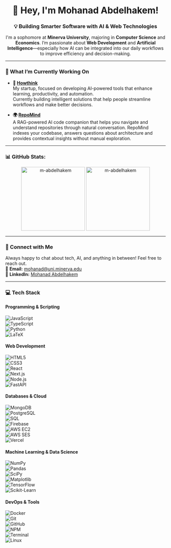 <h1 align="center">👋 Hey, I'm Mohanad Abdelhakem!</h1>
<h3 align="center">💡 Building Smarter Software with AI & Web Technologies</h3>

<p align="center">
I'm a sophomore at <strong>Minerva University</strong>, majoring in <strong>Computer Science</strong> and <strong>Economics</strong>.  
I’m passionate about <strong>Web Development</strong> and <strong>Artificial Intelligence</strong>—especially how AI can be integrated into our daily workflows to improve efficiency and decision-making.  
</p>

---

### 🚀 What I’m Currently Working On

- **🔐 [Howthink](https://howthink.org)**  
  My startup, focused on developing AI-powered tools that enhance learning, productivity, and automation.  
  Currently building intelligent solutions that help people streamline workflows and make better decisions.

- **🌍 [RepoMind](https://github.com/M-Abdelhakem/repomind)**  
  A RAG-powered AI code companion that helps you navigate and understand repositories through natural conversation.
  RepoMind indexes your codebase, answers questions about architecture and provides contextual insights without manual exploration.

---

### 📊 GitHub Stats:
<p align="center">
  <img src="https://github-readme-stats.vercel.app/api/top-langs?username=m-abdelhakem&show_icons=true&locale=en&layout=compact&theme=dark" alt="m-abdelhakem" height="200" />
  <img src="https://github-readme-streak-stats.herokuapp.com/?user=m-abdelhakem&theme=dark" alt="m-abdelhakem" height="200" />
</p>

---

### 🤝 Connect with Me  

Always happy to chat about tech, AI, and anything in between! Feel free to reach out.  
📧 **Email:** [mohanad@uni.minerva.edu](mailto:mohanad@uni.minerva.edu)  
🔗 **LinkedIn:** [Mohanad Abdelhakem](https://www.linkedin.com/in/m-abdelhakem/)

---

### 💻 Tech Stack  

#### **Programming & Scripting**  
![JavaScript](https://img.shields.io/badge/javascript-%23323330.svg?style=for-the-badge&logo=javascript&logoColor=%23F7DF1E)  
![TypeScript](https://img.shields.io/badge/typescript-%23007ACC.svg?style=for-the-badge&logo=typescript&logoColor=white)  
![Python](https://img.shields.io/badge/python-3670A0?style=for-the-badge&logo=python&logoColor=ffdd54)  
![LaTeX](https://img.shields.io/badge/latex-%23008080.svg?style=for-the-badge&logo=latex&logoColor=white)  

#### **Web Development**  
![HTML5](https://img.shields.io/badge/html5-%23E34F26.svg?style=for-the-badge&logo=html5&logoColor=white)  
![CSS3](https://img.shields.io/badge/css3-%231572B6.svg?style=for-the-badge&logo=css3&logoColor=white)  
![React](https://img.shields.io/badge/react-%2320232a.svg?style=for-the-badge&logo=react&logoColor=%2361DAFB)  
![Next.js](https://img.shields.io/badge/next.js-%23000000.svg?style=for-the-badge&logo=next.js&logoColor=white)  
![Node.js](https://img.shields.io/badge/node.js-6DA55F?style=for-the-badge&logo=node.js&logoColor=white)  
![FastAPI](https://img.shields.io/badge/fastapi-%2300C7B7.svg?style=for-the-badge&logo=fastapi&logoColor=white)  

#### **Databases & Cloud**  
![MongoDB](https://img.shields.io/badge/mongodb-%2347A248.svg?style=for-the-badge&logo=mongodb&logoColor=white)  
![PostgreSQL](https://img.shields.io/badge/postgresql-%23336791.svg?style=for-the-badge&logo=postgresql&logoColor=white)  
![SQL](https://img.shields.io/badge/sql-%230077b5.svg?style=for-the-badge&logo=database&logoColor=white)  
![Firebase](https://img.shields.io/badge/firebase-%23039BE5.svg?style=for-the-badge&logo=firebase)  
![AWS EC2](https://img.shields.io/badge/AWS%20EC2-%23FF9900.svg?style=for-the-badge&logo=amazon-aws&logoColor=white)  
![AWS SES](https://img.shields.io/badge/AWS%20SES-%23FF9900.svg?style=for-the-badge&logo=amazon-aws&logoColor=white)  
![Vercel](https://img.shields.io/badge/vercel-%23000000.svg?style=for-the-badge&logo=vercel&logoColor=white)  

#### **Machine Learning & Data Science**  
![NumPy](https://img.shields.io/badge/numpy-%23013243.svg?style=for-the-badge&logo=numpy&logoColor=white)  
![Pandas](https://img.shields.io/badge/pandas-%23150458.svg?style=for-the-badge&logo=pandas&logoColor=white)  
![SciPy](https://img.shields.io/badge/scipy-%230C55A5.svg?style=for-the-badge&logo=scipy&logoColor=white)  
![Matplotlib](https://img.shields.io/badge/matplotlib-%23ffffff.svg?style=for-the-badge&logo=matplotlib&logoColor=black)  
![TensorFlow](https://img.shields.io/badge/tensorflow-%23FF6F00.svg?style=for-the-badge&logo=tensorflow&logoColor=white)  
![Scikit-Learn](https://img.shields.io/badge/scikit--learn-%23F7931E.svg?style=for-the-badge&logo=scikit-learn&logoColor=white)  

#### **DevOps & Tools**  
![Docker](https://img.shields.io/badge/docker-%230db7ed.svg?style=for-the-badge&logo=docker&logoColor=white)  
![Git](https://img.shields.io/badge/git-%23F05033.svg?style=for-the-badge&logo=git&logoColor=white)  
![GitHub](https://img.shields.io/badge/github-%23121011.svg?style=for-the-badge&logo=github&logoColor=white)  
![NPM](https://img.shields.io/badge/NPM-%23CB3837.svg?style=for-the-badge&logo=npm&logoColor=white)  
![Terminal](https://img.shields.io/badge/terminal-%23000000.svg?style=for-the-badge&logo=gnometerminal&logoColor=white)  
![Linux](https://img.shields.io/badge/linux-%23FCC624.svg?style=for-the-badge&logo=linux&logoColor=black)  
